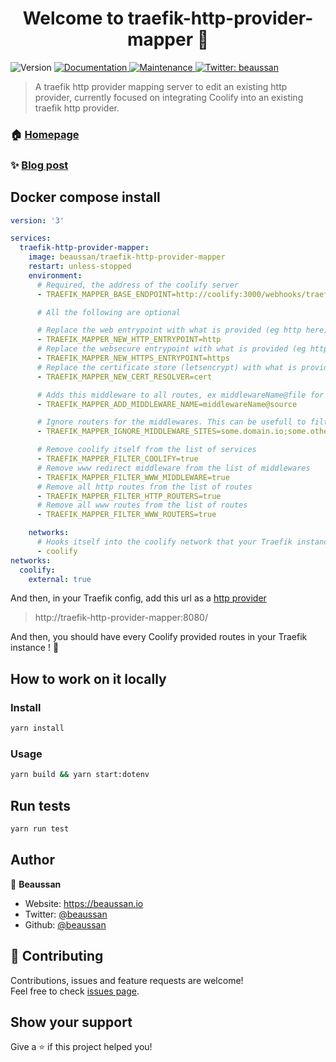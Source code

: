 <h1 align="center">Welcome to traefik-http-provider-mapper 👋</h1>
<p>
  <img alt="Version" src="https://img.shields.io/badge/version-1.0.0-blue.svg?cacheSeconds=2592000" />
  <a href="https://github.com/beaussan/traefik-http-provider-mapper#readme" target="_blank">
    <img alt="Documentation" src="https://img.shields.io/badge/documentation-yes-brightgreen.svg" />
  </a>
  <a href="https://github.com/beaussan/traefik-http-provider-mapper/graphs/commit-activity" target="_blank">
    <img alt="Maintenance" src="https://img.shields.io/badge/Maintained%3F-yes-green.svg" />
  </a>
  <a href="https://twitter.com/beaussan" target="_blank">
    <img alt="Twitter: beaussan" src="https://img.shields.io/twitter/follow/beaussan.svg?style=social" />
  </a>
</p>

> A traefik http provider mapping server to edit an existing http provider, currently focused on integrating Coolify into an existing traefik http provider.

### 🏠 [Homepage](https://github.com/beaussan/traefik-http-provider-mapper#readme)

### ✨ [Blog post](https://beaussan.io/blog/coolify-into-existing-traefik)

## Docker compose install

```yaml
version: '3'

services:
  traefik-http-provider-mapper:
    image: beaussan/traefik-http-provider-mapper
    restart: unless-stopped
    environment:
      # Required, the address of the coolify server
      - TRAEFIK_MAPPER_BASE_ENDPOINT=http://coolify:3000/webhooks/traefik/main.json

      # All the following are optional

      # Replace the web entrypoint with what is provided (eg http here)
      - TRAEFIK_MAPPER_NEW_HTTP_ENTRYPOINT=http
      # Replace the websecure entrypoint with what is provided (eg https here)
      - TRAEFIK_MAPPER_NEW_HTTPS_ENTRYPOINT=https
      # Replace the certificate store (letsencrypt) with what is provided (eg cert here)
      - TRAEFIK_MAPPER_NEW_CERT_RESOLVER=cert

      # Adds this middleware to all routes, ex middlewareName@file for a file base middleware, middlewareName@docker for a docker base middleware
      - TRAEFIK_MAPPER_ADD_MIDDLEWARE_NAME=middlewareName@source

      # Ignore routers for the middlewares. This can be usefull to filter out some domains
      - TRAEFIK_MAPPER_IGNORE_MIDDLEWARE_SITES=some.domain.io;some.other.domain.io

      # Remove coolify itself from the list of services
      - TRAEFIK_MAPPER_FILTER_COOLIFY=true
      # Remove www redirect middleware from the list of middlewares
      - TRAEFIK_MAPPER_FILTER_WWW_MIDDLEWARE=true
      # Remove all http routes from the list of routes
      - TRAEFIK_MAPPER_FILTER_HTTP_ROUTERS=true
      # Remove all www routes from the list of routes
      - TRAEFIK_MAPPER_FILTER_WWW_ROUTERS=true

    networks:
      # Hooks itself into the coolify network that your Traefik instance should be running on
      - coolify
networks:
  coolify:
    external: true
```

And then, in your Traefik config, add this url as a [http provider](https://doc.traefik.io/traefik/providers/http/#provider-configuration)

> http://traefik-http-provider-mapper:8080/

And then, you should have every Coolify provided routes in your Traefik instance ! :tada:

## How to work on it locally

### Install

```sh
yarn install
```

### Usage

```sh
yarn build && yarn start:dotenv
```

## Run tests

```sh
yarn run test
```

## Author

👤 **Beaussan**

- Website: https://beaussan.io
- Twitter: [@beaussan](https://twitter.com/beaussan)
- Github: [@beaussan](https://github.com/beaussan)

## 🤝 Contributing

Contributions, issues and feature requests are welcome!<br />Feel free to check [issues page](https://github.com/beaussan/traefik-http-provider-mapper/issues).

## Show your support

Give a ⭐️ if this project helped you!
